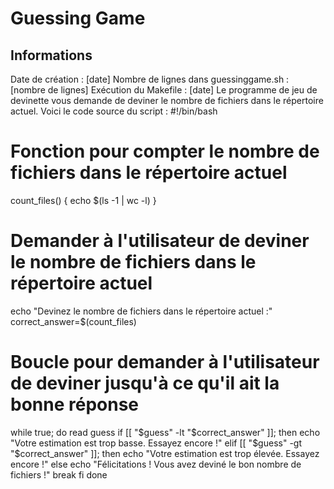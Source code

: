 # Guessing Game
## Informations
Date de création : [date]
Nombre de lignes dans guessinggame.sh : [nombre de lignes]
Exécution du Makefile : [date]
Le programme de jeu de devinette vous demande de deviner le nombre de fichiers dans le répertoire actuel.
Voici le code source du script : 
#!/bin/bash

# Fonction pour compter le nombre de fichiers dans le répertoire actuel
count_files() {
    echo $(ls -1 | wc -l)
}

# Demander à l'utilisateur de deviner le nombre de fichiers dans le répertoire actuel
echo "Devinez le nombre de fichiers dans le répertoire actuel :"
correct_answer=$(count_files)

# Boucle pour demander à l'utilisateur de deviner jusqu'à ce qu'il ait la bonne réponse
while true; do
    read guess
    if [[ "$guess" -lt "$correct_answer" ]]; then
        echo "Votre estimation est trop basse. Essayez encore !"
    elif [[ "$guess" -gt "$correct_answer" ]]; then
        echo "Votre estimation est trop élevée. Essayez encore !"
    else
        echo "Félicitations ! Vous avez deviné le bon nombre de fichiers !"
        break
    fi
done

